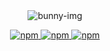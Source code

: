 <div align="center">
  <img src="https://i.imgur.com/rZPCzkz.png" alt="bunny-img" />
  
  <p align="center">
    
  <a href="https://www.npmjs.com/package/bunny-img">
    <img src="https://img.shields.io/npm/v/bunny-img?style=for-the-badge" alt="npm" />
  </a>
    
  <a href="https://www.npmjs.com/package/bunny-img">
    <img src="https://img.shields.io/npm/dt/bunny-img?style=for-the-badge" alt="npm" />
  </a>
    
  <a href="https://www.npmjs.com/package/bunny-img">
    <img src="https://img.shields.io/badge/License-Apache%202.0-9cf?style=for-the-badge" alt="npm" />
  </a>
    
  </p>
</p>
</div>
